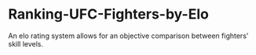 # Ranking-UFC-Fighters-by-Elo
An elo rating system allows for an objective comparison between fighters' skill levels.
